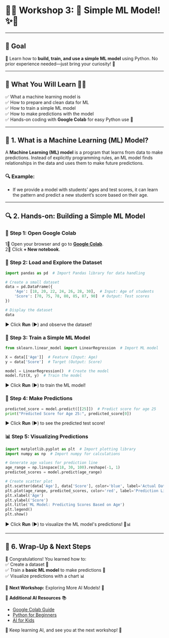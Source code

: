# 🚀✨ **Workshop 3: 🤖 Simple ML Model!** ✨🚀  

---

## 🎯 **Goal**  
🤖 Learn how to **build, train, and use a simple ML model** using Python. No prior experience needed—just bring your curiosity! 🚀  

---

## 📌 **What You Will Learn** 🧠💡  
✅ What a machine learning model is  
✅ How to prepare and clean data for ML  
✅ How to train a simple ML model  
✅ How to make predictions with the model  
✅ Hands-on coding with **Google Colab** for easy Python use 🚀  

---

## 🤖 **1. What is a Machine Learning (ML) Model?**  
A **Machine Learning (ML) model** is a program that learns from data to make predictions. Instead of explicitly programming rules, an ML model finds relationships in the data and uses them to make future predictions.  

### 🔍 **Example:**  
- If we provide a model with students’ ages and test scores, it can learn the pattern and predict a new student’s score based on their age.  

---

## 🔍 **2. Hands-on: Building a Simple ML Model**  

### 🚀 **Step 1: Open Google Colab**  
1⃣ Open your browser and go to **[Google Colab](https://colab.research.google.com/)**.  
2⃣ Click **+ New notebook**.  

### 💾 **Step 2: Load and Explore the Dataset**  
```python
import pandas as pd  # Import Pandas library for data handling

# Create a small dataset
data = pd.DataFrame({
    'Age': [18, 20, 22, 24, 26, 28, 30],  # Input: Age of students
    'Score': [70, 75, 78, 80, 85, 87, 90]  # Output: Test scores
})

# Display the dataset
data
```
▶ Click **Run** (▶) and observe the dataset!  

### 🔧 **Step 3: Train a Simple ML Model**  
```python
from sklearn.linear_model import LinearRegression  # Import ML model

X = data[['Age']]  # Feature (Input: Age)
y = data['Score']  # Target (Output: Score)

model = LinearRegression()  # Create the model
model.fit(X, y)  # Train the model
```
▶ Click **Run** (▶) to train the ML model!  

### 🔮 **Step 4: Make Predictions**  
```python
predicted_score = model.predict([[25]])  # Predict score for age 25
print("Predicted Score for Age 25:", predicted_score[0])
```
▶ Click **Run** (▶) to see the predicted test score!  

### 📊 **Step 5: Visualizing Predictions**  
```python
import matplotlib.pyplot as plt  # Import plotting library
import numpy as np  # Import numpy for calculations

# Generate age values for prediction line
age_range = np.linspace(18, 30, 100).reshape(-1, 1)
predicted_scores = model.predict(age_range)  

# Create scatter plot
plt.scatter(data['Age'], data['Score'], color='blue', label='Actual Data')
plt.plot(age_range, predicted_scores, color='red', label='Prediction Line')
plt.xlabel('Age')
plt.ylabel('Score')
plt.title('ML Model: Predicting Scores Based on Age')
plt.legend()
plt.show()
```
▶ Click **Run** (▶) to visualize the ML model's predictions! 🎨📊  

---

## 🎯 **6. Wrap-Up & Next Steps**  
🎉 Congratulations! You learned how to:  
✅ Create a dataset 📂  
✅ Train a **basic ML model** to make predictions 🤖  
✅ Visualize predictions with a chart 📊  

🚀 **Next Workshop:** Exploring More AI Models! 🤖  

🔗 **Additional AI Resources** 📚  
- [Google Colab Guide](https://colab.research.google.com/)  
- [Python for Beginners](https://www.python.org/doc/)  
- [AI for Kids](https://ai4k12.org/)  

🎉 Keep learning AI, and see you at the next workshop! 🚀
